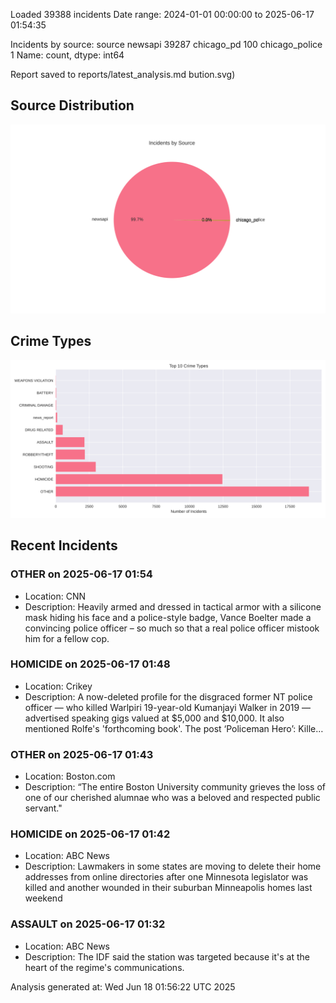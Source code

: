
Loaded 39388 incidents
Date range: 2024-01-01 00:00:00 to 2025-06-17 01:54:35

Incidents by source:
source
newsapi           39287
chicago_pd          100
chicago_police        1
Name: count, dtype: int64

Report saved to reports/latest_analysis.md
bution.svg)

## Source Distribution
![Source Distribution](images/source_distribution.svg)

## Crime Types
![Crime Types](images/crime_types.svg)

## Recent Incidents

### OTHER on 2025-06-17 01:54
- Location: CNN
- Description: Heavily armed and dressed in tactical armor with a silicone mask hiding his face and a police-style badge, Vance Boelter made a convincing police officer – so much so that a real police officer mistook him for a fellow cop.


### HOMICIDE on 2025-06-17 01:48
- Location: Crikey
- Description: A now-deleted profile for the disgraced former NT police officer — who killed Warlpiri 19-year-old Kumanjayi Walker in 2019 — advertised speaking gigs valued at $5,000 and $10,000. It also mentioned Rolfe's 'forthcoming book'.
The post ‘Policeman Hero’: Kille…


### OTHER on 2025-06-17 01:43
- Location: Boston.com
- Description: “The entire Boston University community grieves the loss of one of our cherished alumnae who was a beloved and respected public servant."


### HOMICIDE on 2025-06-17 01:42
- Location: ABC News
- Description: Lawmakers in some states are moving to delete their home addresses from online directories after one Minnesota legislator was killed and another wounded in their suburban Minneapolis homes last weekend


### ASSAULT on 2025-06-17 01:32
- Location: ABC News
- Description: The IDF said the station was targeted because it's at the heart of the regime's communications.

Analysis generated at: Wed Jun 18 01:56:22 UTC 2025

